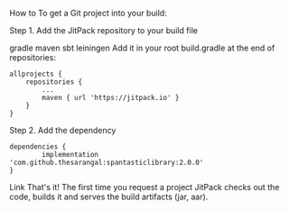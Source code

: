 How to
To get a Git project into your build:

Step 1. Add the JitPack repository to your build file

gradle
maven
sbt
leiningen
Add it in your root build.gradle at the end of repositories:

	allprojects {
		repositories {
			...
			maven { url 'https://jitpack.io' }
		}
	}
Step 2. Add the dependency

	dependencies {
	        implementation 'com.github.thesarangal:spantasticlibrary:2.0.0'
	}

Link
That's it! The first time you request a project JitPack checks out the code, builds it and serves the build artifacts (jar, aar).
